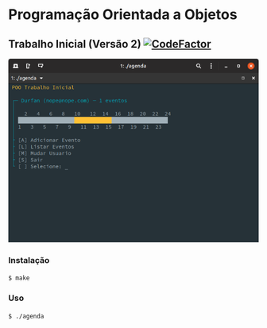 # Programação Orientada a Objetos
## Trabalho Inicial (Versão 2) [![CodeFactor](https://www.codefactor.io/repository/github/durfan/ufsj-poo-tiv2/badge)](https://www.codefactor.io/repository/github/durfan/ufsj-poo-tiv2)

![](./docs/captura.png)

### Instalação

`$ make`

### Uso

`$ ./agenda`
